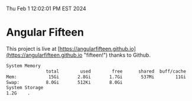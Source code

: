 Thu Feb  1 12:02:01 PM EST 2024

# Angular Fifteen


This project is live at [https://angularfifteen.github.io](https://angularfifteen.github.io "fifteen!") thanks to Github.

```bash
System Memory
               total        used        free      shared  buff/cache   available
Mem:            15Gi       2.8Gi       1.7Gi       537Mi        11Gi        12Gi
Swap:          8.0Gi       512Ki       8.0Gi
System Storage
1.2G	.
```
